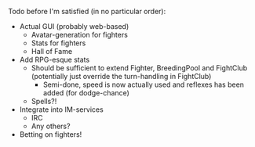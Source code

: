 Todo before I'm satisfied (in no particular order):

* Actual GUI (probably web-based)
  * Avatar-generation for fighters
  * Stats for fighters
  * Hall of Fame
* Add RPG-esque stats
  * Should be sufficient to extend Fighter, BreedingPool and FightClub (potentially just override the turn-handling in FightClub)
    * Semi-done, speed is now actually used and reflexes has been added (for dodge-chance)
  * Spells?!
* Integrate into IM-services
  * IRC
  * Any others?
* Betting on fighters!
